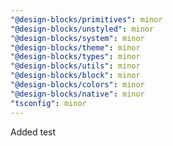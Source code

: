 ```yaml
---
"@design-blocks/primitives": minor
"@design-blocks/unstyled": minor
"@design-blocks/system": minor
"@design-blocks/theme": minor
"@design-blocks/types": minor
"@design-blocks/utils": minor
"@design-blocks/block": minor
"@design-blocks/colors": minor
"@design-blocks/native": minor
"tsconfig": minor
---
```


Added test
